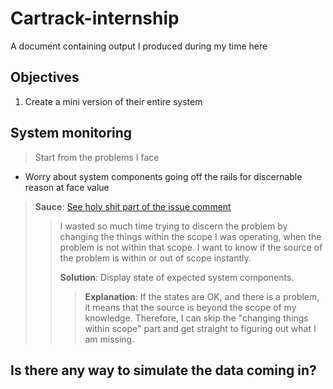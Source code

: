 # Cartrack-internship
A document containing output I produced during my time here


## Objectives
1. Create a mini version of their entire system

## System monitoring
> Start from the problems I face
- Worry about system components going off the rails for discernable reason at face value
> **Sauce**: [See holy shit part of the issue comment](https://github.com/MarcusOngKianSiong/personal_website_backend_python/issues/3#issuecomment-2413028147)
>> I wasted so much time trying to discern the problem by changing the things within the scope I was operating, when the problem is not within that scope.
>> I want to know if the source of the problem is within or out of scope instantly.
>>
>> 
>> **Solution**: Display state of expected system components.
>>> **Explanation**: If the states are OK, and there is a problem, it means that the source is beyond the scope of my knowledge. Therefore, I can skip the "changing things within scope" part and get straight to figuring out what I am missing.

## Is there any way to simulate the data coming in?


